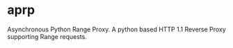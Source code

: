 # aprp
Asynchronous Python Range Proxy.  A python based HTTP 1.1 Reverse Proxy supporting Range requests.
